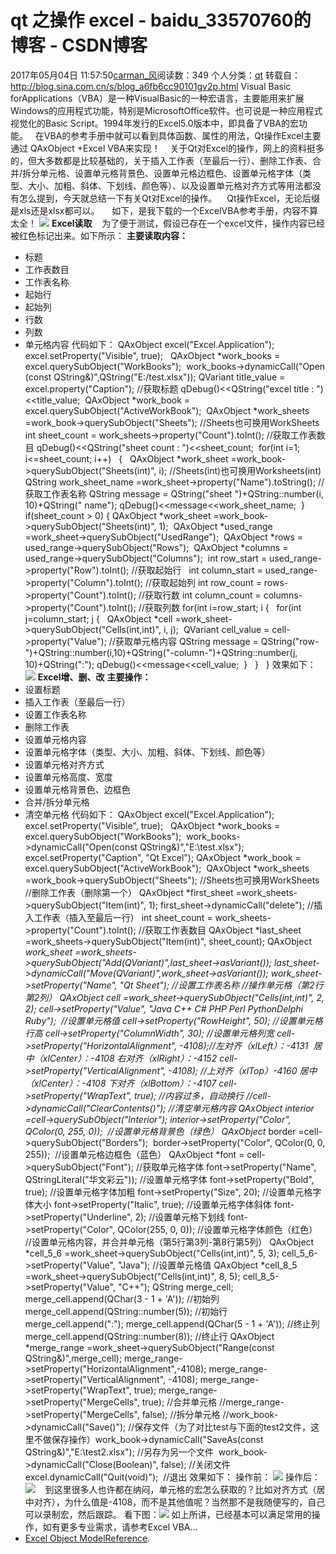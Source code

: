 # qt 之操作 excel - baidu_33570760的博客 - CSDN博客
2017年05月04日 11:57:50[carman_风](https://me.csdn.net/baidu_33570760)阅读数：349
个人分类：[qt](https://blog.csdn.net/baidu_33570760/article/category/6898155)
转载自：http://blog.sina.com.cn/s/blog_a6fb6cc90101gv2p.html
Visual Basic forApplications（VBA）是一种VisualBasic的一种宏语言，主要能用来扩展Windows的应用程式功能，特别是MicrosoftOffice软件。也可说是一种应用程式视觉化的Basic Script。1994年发行的Excel5.0版本中，即具备了VBA的宏功能。 
 在VBA的参考手册中就可以看到具体函数、属性的用法，Qt操作Excel主要通过 QAxObject +Excel VBA来实现！
   关于Qt对Excel的操作，网上的资料挺多的，但大多数都是比较基础的，关于插入工作表（至最后一行）、删除工作表、合并/拆分单元格、设置单元格背景色、设置单元格边框色、设置单元格字体（类型、大小、加粗、斜体、下划线、颜色等）、以及设置单元格对齐方式等用法都没有怎么提到，今天就总结一下有关Qt对Excel的操作。
   Qt操作Excel，无论后缀是xls还是xlsx都可以。
    如下，是我下载的一个ExcelVBA参考手册，内容不算太全！
![](https://img-blog.csdn.net/20170515151108716?watermark/2/text/aHR0cDovL2Jsb2cuY3Nkbi5uZXQvYmFpZHVfMzM1NzA3NjA=/font/5a6L5L2T/fontsize/400/fill/I0JBQkFCMA==/dissolve/70/gravity/Center)
**Excel读取**
   为了便于测试，假设已存在一个excel文件，操作内容已经被红色标记出来。如下所示：
**主要读取内容：**
- 标题
- 工作表数目
- 工作表名称
- 起始行
- 起始列
- 行数
- 列数
- 单元格内容
代码如下：
QAxObject excel("Excel.Application");  
excel.setProperty("Visible", true);  
QAxObject *work_books = excel.querySubObject("WorkBooks"); 
work_books->dynamicCall("Open (const QString&)",QString("E:/test.xlsx"));
QVariant title_value = excel.property("Caption"); //获取标题
qDebug()<<QString("excel title : ")<<title_value; 
QAxObject *work_book = excel.querySubObject("ActiveWorkBook"); 
QAxObject *work_sheets =work_book->querySubObject("Sheets"); //Sheets也可换用WorkSheets
int sheet_count = work_sheets->property("Count").toInt(); //获取工作表数目
qDebug()<<QString("sheet count : ")<<sheet_count; 
for(int i=1; i<=sheet_count; i++)  
{  
QAxObject *work_sheet =work_book->querySubObject("Sheets(int)", i); //Sheets(int)也可换用Worksheets(int)
QString work_sheet_name =work_sheet->property("Name").toString(); //获取工作表名称
QString message = QString("sheet ")+QString::number(i, 10)+QString(" name");
qDebug()<<message<<work_sheet_name; 
}
if(sheet_count > 0)
{
QAxObject *work_sheet =work_book->querySubObject("Sheets(int)", 1); 
QAxObject *used_range =work_sheet->querySubObject("UsedRange"); 
QAxObject *rows = used_range->querySubObject("Rows"); 
QAxObject *columns = used_range->querySubObject("Columns"); 
int row_start = used_range->property("Row").toInt(); //获取起始行  
int column_start = used_range->property("Column").toInt(); //获取起始列
int row_count = rows->property("Count").toInt(); //获取行数
int column_count = columns->property("Count").toInt(); //获取列数
for(int i=row_start; i
{  
for(int j=column_start; j
{  
QAxObject *cell =work_sheet->querySubObject("Cells(int,int)", i, j); 
QVariant cell_value = cell->property("Value"); //获取单元格内容
QString message = QString("row-")+QString::number(i,10)+QString("-column-")+QString::number(j, 10)+QString(":");
qDebug()<<message<<cell_value; 
}  
}  
}
效果如下：
![](https://img-blog.csdn.net/20170515151123763?watermark/2/text/aHR0cDovL2Jsb2cuY3Nkbi5uZXQvYmFpZHVfMzM1NzA3NjA=/font/5a6L5L2T/fontsize/400/fill/I0JBQkFCMA==/dissolve/70/gravity/Center)
**Excel增、删、改**
**主要操作：**
- 设置标题
- 插入工作表（至最后一行）
- 设置工作表名称
- 删除工作表
- 设置单元格内容
- 设置单元格字体（类型、大小、加粗、斜体、下划线、颜色等）
- 设置单元格对齐方式
- 设置单元格高度、宽度
- 设置单元格背景色、边框色
- 合并/拆分单元格
- 清空单元格
代码如下：
QAxObject excel("Excel.Application");  
excel.setProperty("Visible", true);  
QAxObject *work_books = excel.querySubObject("WorkBooks"); 
work_books->dynamicCall("Open(const QString&)","E:\\test.xlsx");
excel.setProperty("Caption", "Qt Excel");
QAxObject *work_book = excel.querySubObject("ActiveWorkBook"); 
QAxObject *work_sheets =work_book->querySubObject("Sheets"); //Sheets也可换用WorkSheets
//删除工作表（删除第一个）
QAxObject *first_sheet =work_sheets->querySubObject("Item(int)", 1);
first_sheet->dynamicCall("delete");
//插入工作表（插入至最后一行）
int sheet_count = work_sheets->property("Count").toInt(); //获取工作表数目
QAxObject *last_sheet =work_sheets->querySubObject("Item(int)", sheet_count);
QAxObject *work_sheet =work_sheets->querySubObject("Add(QVariant)",last_sheet->asVariant());
last_sheet->dynamicCall("Move(QVariant)",work_sheet->asVariant());
work_sheet->setProperty("Name", "Qt Sheet"); //设置工作表名称
//操作单元格（第2行第2列）
QAxObject *cell =work_sheet->querySubObject("Cells(int,int)", 2, 2);
cell->setProperty("Value", "Java C++ C# PHP Perl PythonDelphi Ruby");  //设置单元格值
cell->setProperty("RowHeight", 50); //设置单元格行高
cell->setProperty("ColumnWidth", 30); //设置单元格列宽
cell->setProperty("HorizontalAlignment", -4108);//左对齐（xlLeft）：-4131  居中（xlCenter）：-4108 右对齐（xlRight）：-4152
cell->setProperty("VerticalAlignment", -4108); //上对齐（xlTop）-4160 居中（xlCenter）：-4108 下对齐（xlBottom）：-4107
cell->setProperty("WrapText", true); //内容过多，自动换行
//cell->dynamicCall("ClearContents()"); //清空单元格内容
QAxObject* interior =cell->querySubObject("Interior");
interior->setProperty("Color", QColor(0, 255, 0));  //设置单元格背景色（绿色）
QAxObject* border =cell->querySubObject("Borders"); 
border->setProperty("Color", QColor(0, 0, 255));  //设置单元格边框色（蓝色）
QAxObject *font = cell->querySubObject("Font"); //获取单元格字体
font->setProperty("Name", QStringLiteral("华文彩云")); //设置单元格字体
font->setProperty("Bold", true); //设置单元格字体加粗
font->setProperty("Size", 20); //设置单元格字体大小
font->setProperty("Italic", true); //设置单元格字体斜体
font->setProperty("Underline", 2); //设置单元格下划线
font->setProperty("Color", QColor(255, 0, 0)); //设置单元格字体颜色（红色）
//设置单元格内容，并合并单元格（第5行第3列-第8行第5列）
QAxObject *cell_5_6 =work_sheet->querySubObject("Cells(int,int)", 5, 3);
cell_5_6->setProperty("Value", "Java"); //设置单元格值
QAxObject *cell_8_5 =work_sheet->querySubObject("Cells(int,int)", 8, 5);
cell_8_5->setProperty("Value", "C++");
QString merge_cell;
merge_cell.append(QChar(3 - 1 + 'A')); //初始列
merge_cell.append(QString::number(5)); //初始行
merge_cell.append(":");
merge_cell.append(QChar(5 - 1 + 'A')); //终止列
merge_cell.append(QString::number(8)); //终止行
QAxObject *merge_range =work_sheet->querySubObject("Range(const QString&)",merge_cell);
merge_range->setProperty("HorizontalAlignment",-4108);
merge_range->setProperty("VerticalAlignment", -4108);
merge_range->setProperty("WrapText", true);
merge_range->setProperty("MergeCells", true); //合并单元格
//merge_range->setProperty("MergeCells", false); //拆分单元格
//work_book->dynamicCall("Save()"); //保存文件（为了对比test与下面的test2文件，这里不做保存操作）work_book->dynamicCall("SaveAs(const QString&)","E:\\test2.xlsx"); //另存为另一个文件 
work_book->dynamicCall("Close(Boolean)", false); //关闭文件
excel.dynamicCall("Quit(void)");  //退出
效果如下：
操作前：
![](https://img-blog.csdn.net/20170515151146011?watermark/2/text/aHR0cDovL2Jsb2cuY3Nkbi5uZXQvYmFpZHVfMzM1NzA3NjA=/font/5a6L5L2T/fontsize/400/fill/I0JBQkFCMA==/dissolve/70/gravity/Center)
操作后：
![](https://img-blog.csdn.net/20170515151201089?watermark/2/text/aHR0cDovL2Jsb2cuY3Nkbi5uZXQvYmFpZHVfMzM1NzA3NjA=/font/5a6L5L2T/fontsize/400/fill/I0JBQkFCMA==/dissolve/70/gravity/Center)
   到这里很多人也许都在纳闷，单元格的宏怎么获取的？比如对齐方式（居中对齐），为什么值是-4108，而不是其他值呢？当然那不是我随便写的，自己可以录制宏，然后跟踪。
看下图：![](https://img-blog.csdn.net/20170515151221293?watermark/2/text/aHR0cDovL2Jsb2cuY3Nkbi5uZXQvYmFpZHVfMzM1NzA3NjA=/font/5a6L5L2T/fontsize/400/fill/I0JBQkFCMA==/dissolve/70/gravity/Center)
如上所讲，已经基本可以满足常用的操作，如有更多专业需求，请参考Excel VBA...
- [Excel Object ModelReference](http://msdn.microsoft.com/en-us/library/bb149081%28v=office.12%29.aspx).

